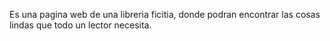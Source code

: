 Es una pagina web de una libreria ficitia, donde podran encontrar las cosas lindas que todo un lector necesita.
